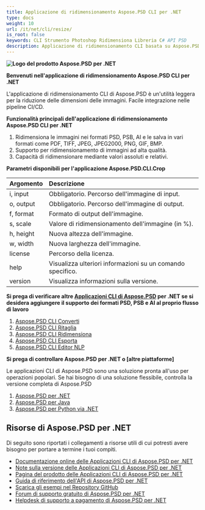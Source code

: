```yaml
---
title: Applicazione di ridimensionamento Aspose.PSD CLI per .NET
type: docs
weight: 10
url: /it/net/cli/resize/
is_root: false
keywords: CLI Strumento Photoshop Ridimensiona Libreria C# API PSD
description: Applicazione di ridimensionamento CLI basata su Aspose.PSD per formati file PSD, PSB e AI. Automazione CI/CD senza codice. Supporta il ridimensionamento delle immagini e il salvataggio in vari formati come PDF, TIFF, JPEG, JPEG2000, PNG, GIF, BMP. Non richiede l'installazione di Adobe Photoshop o Adobe Illustrator e può essere eseguito dalla console senza codice aggiuntivo.
---
```


**![Logo del prodotto Aspose.PSD per .NET](home_1.png)**

**Benvenuti nell'applicazione di ridimensionamento Aspose.PSD CLI per .NET**

L'applicazione di ridimensionamento CLI di Aspose.PSD è un'utilità leggera per la riduzione delle dimensioni delle immagini. Facile integrazione nelle pipeline CI/CD.

**Funzionalità principali dell'applicazione di ridimensionamento Aspose.PSD CLI per .NET**

1. Ridimensiona le immagini nei formati PSD, PSB, AI e le salva in vari formati come PDF, TIFF, JPEG, JPEG2000, PNG, GIF, BMP.
2. Supporto per ridimensionamento di immagini ad alta qualità.
3. Capacità di ridimensionare mediante valori assoluti e relativi.

**Parametri disponibili per l'applicazione Aspose.PSD.CLI.Crop**

| **Argomento** | **Descrizione** |
|:-------------|:-----------------|
| i, input | Obbligatorio. Percorso dell'immagine di input. |
| o, output | Obbligatorio. Percorso dell'immagine di output. |
| f, format | Formato di output dell'immagine. |
| s, scale | Valore di ridimensionamento dell'immagine (in %). |
| h, height | Nuova altezza dell'immagine. |
| w, width | Nuova larghezza dell'immagine. |
| license | Percorso della licenza. |
| help | Visualizza ulteriori informazioni su un comando specifico. |
| version | Visualizza informazioni sulla versione. |

**Si prega di verificare altre [Applicazioni CLI di Aspose.PSD](https://docs.aspose.com/psd/net/cli) per .NET se si desidera aggiungere il supporto dei formati PSD, PSB e AI al proprio flusso di lavoro**

1. [Aspose.PSD CLI Converti](/psd/it/net/cli/convert)
2. [Aspose.PSD CLI Ritaglia](/psd/it/net/cli/crop)
3. [Aspose.PSD CLI Ridimensiona](/psd/it/net/cli/resize)
4. [Aspose.PSD CLI Esporta](/psd/it/net/cli/export)
5. [Aspose.PSD CLI Editor NLP](/psd/it/net/cli/nlp-editor)

**Si prega di controllare Aspose.PSD per .NET o [altre piattaforme]**

Le applicazioni CLI di Aspose.PSD sono una soluzione pronta all'uso per operazioni popolari. Se hai bisogno di una soluzione flessibile, controlla la versione completa di Aspose.PSD

1. [Aspose.PSD per .NET](https://releases.aspose.com/psd/net/)
2. [Aspose.PSD per Java](https://releases.aspose.com/psd/java/)
3. [Aspose.PSD per Python via .NET](https://releases.aspose.com/psd/python-net/)

## **Risorse di Aspose.PSD per .NET**

Di seguito sono riportati i collegamenti a risorse utili di cui potresti avere bisogno per portare a termine i tuoi compiti.

- [Documentazione online delle Applicazioni CLI di Aspose.PSD per .NET](/psd/it/net/cli/conversion)
- [Note sulla versione delle Applicazioni CLI di Aspose.PSD per .NET](/psd/it/net/cli/conversion/release-notes/)
- [Pagina del prodotto delle Applicazioni CLI di Aspose.PSD per .NET](https://products.aspose.com/psd/net/cli)
- [Guida di riferimento dell'API di Aspose.PSD per .NET](https://reference.aspose.com/net/psd)
- [Scarica gli esempi nel Repository GitHub](https://github.com/aspose-psd/CLI-Applications)
- [Forum di supporto gratuito di Aspose.PSD per .NET](https://forum.aspose.com/c/psd)
- [Helpdesk di supporto a pagamento di Aspose.PSD per .NET](https://helpdesk.aspose.com/)

